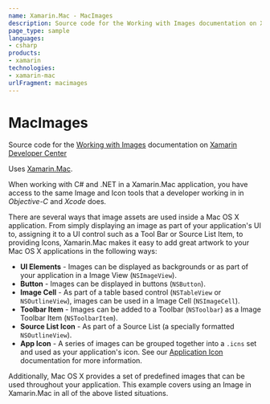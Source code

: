 ```yaml
---
name: Xamarin.Mac - MacImages
description: Source code for the Working with Images documentation on Xamarin Developer Center Uses Xamarin.Mac. When working with C and .NET in a Xamarin.Mac...
page_type: sample
languages:
- csharp
products:
- xamarin
technologies:
- xamarin-mac
urlFragment: macimages
---
```

# MacImages

Source code for the [Working with Images](/guides/mac/application_fundamentals/working-with-images) documentation on [Xamarin Developer Center](http://docs.xamarin.com)

Uses [Xamarin.Mac](http://xamarin.com).

When working with C# and .NET in a Xamarin.Mac application, you have access to the same Image and Icon tools that a developer working in in *Objective-C* and *Xcode* does.

There are several ways that image assets are used inside a Mac OS X application. From simply displaying an image as part of your application's UI to, assigning it to a UI control such as a Tool Bar or Source List Item, to providing Icons, Xamarin.Mac makes it easy to add great artwork to your Mac OS X applications in the following ways: 

* **UI Elements** - Images can be displayed as backgrounds or as part of your application in a Image View (`NSImageView`).
* **Button** - Images can be displayed in buttons (`NSButton`).
* **Image Cell** - As part of a table based control (`NSTableView` or `NSOutlineView`), images can be used in a Image Cell (`NSImageCell`).
* **Toolbar Item** - Images can be added to a Toolbar (`NSToolbar`) as a Image Toolbar Item (`NSToolbarItem`).
* **Source List Icon** - As part of a Source List (a specially formatted `NSOutlineView`).
* **App Icon** - A series of images can be grouped together into a `.icns` set and used as your application's icon. See our [Application Icon](/guides/mac/deployment%2C_testing%2C_and_metrics/app-icon) documentation for more information.

Additionally, Mac OS X provides a set of predefined images that can be used throughout your application. This example covers using an Image in Xamarin.Mac in all of the above listed situations.